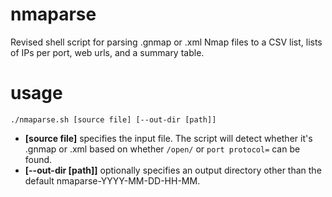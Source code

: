 # nmaparse
Revised shell script for parsing .gnmap or .xml Nmap files to a CSV list, lists of IPs per port, web urls, and a summary table.

# usage
```
./nmaparse.sh [source file] [--out-dir [path]]
```
- **[source file]** specifies the input file. The script will detect whether it's .gnmap or .xml based on whether `/open/` or `port protocol=` can be found.
- **[--out-dir [path]]** optionally specifies an output directory other than the default nmaparse-YYYY-MM-DD-HH-MM.
